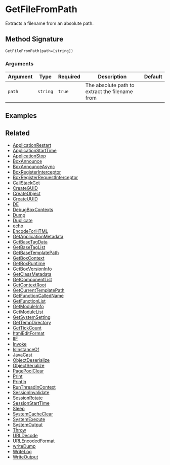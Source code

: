 # GetFileFromPath

Extracts a filename from an absolute path.

## Method Signature

```
GetFileFromPath(path=[string])
```

### Arguments

| Argument | Type     | Required | Description                                    | Default |
| -------- | -------- | -------- | ---------------------------------------------- | ------- |
| `path`   | `string` | `true`   | The absolute path to extract the filename from |         |

## Examples

## Related

* [ApplicationRestart](applicationrestart.md)
* [ApplicationStartTime](applicationstarttime.md)
* [ApplicationStop](applicationstop.md)
* [BoxAnnounce](boxannounce.md)
* [BoxAnnounceAsync](boxannounceasync.md)
* [BoxRegisterInterceptor](boxregisterinterceptor.md)
* [BoxRegisterRequestInterceptor](boxregisterrequestinterceptor.md)
* [CallStackGet](callstackget.md)
* [CreateGUID](createguid.md)
* [CreateObject](createobject.md)
* [CreateUUID](createuuid.md)
* [DE](de.md)
* [DebugBoxContexts](debugboxcontexts.md)
* [Dump](dump.md)
* [Duplicate](duplicate.md)
* [echo](echo.md)
* [EncodeForHTML](encodeforhtml.md)
* [GetApplicationMetadata](getapplicationmetadata.md)
* [GetBaseTagData](getbasetagdata.md)
* [GetBaseTagList](getbasetaglist.md)
* [GetBaseTemplatePath](getbasetemplatepath.md)
* [GetBoxContext](getboxcontext.md)
* [GetBoxRuntime](getboxruntime.md)
* [GetBoxVersionInfo](getboxversioninfo.md)
* [GetClassMetadata](getclassmetadata.md)
* [GetComponentList](getcomponentlist.md)
* [GetContextRoot](getcontextroot.md)
* [GetCurrentTemplatePath](getcurrenttemplatepath.md)
* [GetFunctionCalledName](getfunctioncalledname.md)
* [GetFunctionList](getfunctionlist.md)
* [GetModuleInfo](getmoduleinfo.md)
* [GetModuleList](getmodulelist.md)
* [GetSystemSetting](getsystemsetting.md)
* [GetTempDirectory](gettempdirectory.md)
* [GetTickCount](gettickcount.md)
* [htmlEditFormat](htmleditformat.md)
* [IIF](iif.md)
* [Invoke](invoke.md)
* [IsInstanceOf](isinstanceof.md)
* [JavaCast](javacast.md)
* [ObjectDeserialize](objectdeserialize.md)
* [ObjectSerialize](objectserialize.md)
* [PagePoolClear](pagepoolclear.md)
* [Print](print.md)
* [Println](println.md)
* [RunThreadInContext](runthreadincontext.md)
* [SessionInvalidate](sessioninvalidate.md)
* [SessionRotate](sessionrotate.md)
* [SessionStartTime](sessionstarttime.md)
* [Sleep](sleep.md)
* [SystemCacheClear](systemcacheclear.md)
* [SystemExecute](systemexecute.md)
* [SystemOutput](systemoutput.md)
* [Throw](throw.md)
* [URLDecode](urldecode.md)
* [URLEncodedFormat](urlencodedformat.md)
* [writeDump](writedump.md)
* [WriteLog](writelog.md)
* [WriteOutput](writeoutput.md)
